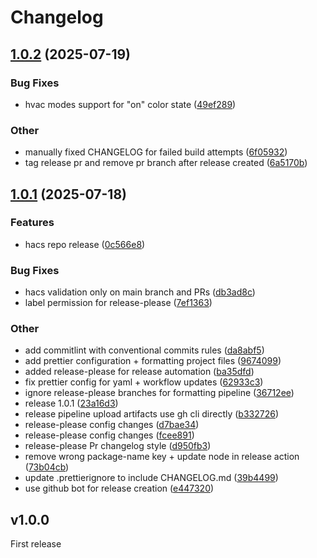# Changelog

## [1.0.2](https://github.com/unbekannt3/room-card-minimalist/compare/v1.0.1...v1.0.2) (2025-07-19)


### Bug Fixes

* hvac modes support for "on" color state ([49ef289](https://github.com/unbekannt3/room-card-minimalist/commit/49ef2890ad67ae99f404253e137bbed2decce284))


### Other

* manually fixed CHANGELOG for failed build attempts ([6f05932](https://github.com/unbekannt3/room-card-minimalist/commit/6f05932534815c33f67e29dc2b64eeb82b04a8d5))
* tag release pr and remove pr branch after release created ([6a5170b](https://github.com/unbekannt3/room-card-minimalist/commit/6a5170b52518d410c7961e44abf48e43b8f176fb))

## [1.0.1](https://github.com/unbekannt3/room-card-minimalist/compare/v1.0.1...v1.0.1) (2025-07-18)


### Features

* hacs repo release ([0c566e8](https://github.com/unbekannt3/room-card-minimalist/commit/0c566e8255850eb2300ec6bb5c37c5a63740e869))


### Bug Fixes

* hacs validation only on main branch and PRs ([db3ad8c](https://github.com/unbekannt3/room-card-minimalist/commit/db3ad8c3202b34174be4051d9d4d00135d664b14))
* label permission for release-please ([7ef1363](https://github.com/unbekannt3/room-card-minimalist/commit/7ef1363f391acf11c792101aca27432c8524fda7))


### Other

* add commitlint with conventional commits rules ([da8abf5](https://github.com/unbekannt3/room-card-minimalist/commit/da8abf56246e0220612ada9d4b807affcb159619))
* add prettier configuration + formatting project files ([9674099](https://github.com/unbekannt3/room-card-minimalist/commit/96740999f039d682be0afe2eb811e4437ecb30fb))
* added release-please for release automation ([ba35dfd](https://github.com/unbekannt3/room-card-minimalist/commit/ba35dfdd7d2f0327fa41c2ef5281259b44ee5304))
* fix prettier config for yaml + workflow updates ([62933c3](https://github.com/unbekannt3/room-card-minimalist/commit/62933c3c818e8947d3f5d23c93ab8823a0c82393))
* ignore release-please branches for formatting pipeline ([36712ee](https://github.com/unbekannt3/room-card-minimalist/commit/36712eee01bde9df1dd4db7406248a9b4c4b0ccd))
* release 1.0.1 ([23a16d3](https://github.com/unbekannt3/room-card-minimalist/commit/23a16d363163c1a8e3ebe5ff1fec8c224c0000fb))
* release pipeline upload artifacts use gh cli directly ([b332726](https://github.com/unbekannt3/room-card-minimalist/commit/b332726ecc0a46c92b9611afb74110679796ffce))
* release-please config changes ([d7bae34](https://github.com/unbekannt3/room-card-minimalist/commit/d7bae34eaa837a6a9da4674cd255f558ea245b1e))
* release-please config changes ([fcee891](https://github.com/unbekannt3/room-card-minimalist/commit/fcee891fa32a994f3ef4b529708e669c3adcaa55))
* release-please Pr changelog style ([d950fb3](https://github.com/unbekannt3/room-card-minimalist/commit/d950fb3cc1ab66363ec1878bc7dc79bb5e0ca2a4))
* remove wrong package-name key + update node in release action ([73b04cb](https://github.com/unbekannt3/room-card-minimalist/commit/73b04cb392d7ca39d85eab9fe07e66939653f038))
* update .prettierignore to include CHANGELOG.md ([39b4499](https://github.com/unbekannt3/room-card-minimalist/commit/39b449961262420cf3af5872ca58d236f3e44322))
* use github bot for release creation ([e447320](https://github.com/unbekannt3/room-card-minimalist/commit/e447320e8467a10974248d68a2c211684026e7c4))

## v1.0.0

First release
